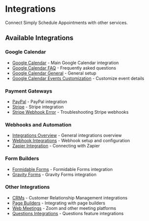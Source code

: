 # Integrations

Connect Simply Schedule Appointments with other services.

## Available Integrations

### Google Calendar
- [Google Calendar](google-calendar-.md) - Main Google Calendar integration
- [Google Calendar FAQ](google-calendar-google-calendar-faq-.md) - Frequently asked questions
- [Google Calendar General](google-calendar-google-calendar-general-.md) - General setup
- [Google Calendar Events Customization](2022-03-03-google-calendar-events-customization-.md) - Customize event details

### Payment Gateways
- [PayPal](payments-payments-paypal-.md) - PayPal integration
- [Stripe](payments-payments-stripe-.md) - Stripe integration
- [Stripe Webhook Error](guides-503-error-stripe-webhook-.md) - Troubleshooting Stripe webhooks

### Webhooks and Automation
- [Integrations Overview](integrations-.md) - General integrations overview
- [Webhook Integrations](integrations-webhooks-.md) - Webhook setup and configuration
- [Zapier Integration](integrations-memberpress-integration-.md) - Connecting with Zapier

### Form Builders
- [Formidable Forms](integrations-integrations-formidable-forms-.md) - Formidable Forms integration
- [Gravity Forms](integrations-integrations-gravity-forms-.md) - Gravity Forms integration

### Other Integrations
- [CRMs](integrations-crms-.md) - Customer Relationship Management integrations
- [Page Builders](integrations-integration-page-builders-.md) - Integrating with page builders
- [Web Meetings](integrations-integrations-web-meetings-.md) - Zoom and other meeting platforms
- [Questions Integrations](questions-questions-integrations-.md) - Questions feature integrations